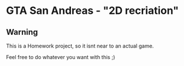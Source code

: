 # GTA San Andreas - "2D recriation"

## Warning

This is a Homework project, so it isnt near to an actual game.

Feel free to do whatever you want with this ;)
